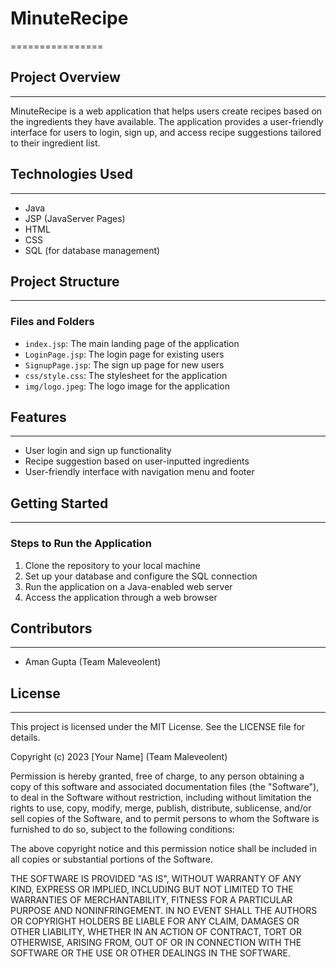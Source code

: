 # MinuteRecipe
================

## Project Overview
-------------------

MinuteRecipe is a web application that helps users create recipes based on the ingredients they have available. The application provides a user-friendly interface for users to login, sign up, and access recipe suggestions tailored to their ingredient list.

## Technologies Used
--------------------

* Java
* JSP (JavaServer Pages)
* HTML
* CSS
* SQL (for database management)

## Project Structure
---------------------

### Files and Folders

* `index.jsp`: The main landing page of the application
* `LoginPage.jsp`: The login page for existing users
* `SignupPage.jsp`: The sign up page for new users
* `css/style.css`: The stylesheet for the application
* `img/logo.jpeg`: The logo image for the application

## Features
------------

* User login and sign up functionality
* Recipe suggestion based on user-inputted ingredients
* User-friendly interface with navigation menu and footer

## Getting Started
-------------------

### Steps to Run the Application

1. Clone the repository to your local machine
2. Set up your database and configure the SQL connection
3. Run the application on a Java-enabled web server
4. Access the application through a web browser

## Contributors
---------------

* Aman Gupta (Team Maleveolent)

## License
---------

This project is licensed under the MIT License. See the LICENSE file for details.

Copyright (c) 2023 [Your Name] (Team Maleveolent)

Permission is hereby granted, free of charge, to any person obtaining a copy
of this software and associated documentation files (the "Software"), to deal
in the Software without restriction, including without limitation the rights
to use, copy, modify, merge, publish, distribute, sublicense, and/or sell
copies of the Software, and to permit persons to whom the Software is
furnished to do so, subject to the following conditions:

The above copyright notice and this permission notice shall be included in all
copies or substantial portions of the Software.

THE SOFTWARE IS PROVIDED "AS IS", WITHOUT WARRANTY OF ANY KIND, EXPRESS OR
IMPLIED, INCLUDING BUT NOT LIMITED TO THE WARRANTIES OF MERCHANTABILITY,
FITNESS FOR A PARTICULAR PURPOSE AND NONINFRINGEMENT. IN NO EVENT SHALL THE
AUTHORS OR COPYRIGHT HOLDERS BE LIABLE FOR ANY CLAIM, DAMAGES OR OTHER
LIABILITY, WHETHER IN AN ACTION OF CONTRACT, TORT OR OTHERWISE, ARISING FROM,
OUT OF OR IN CONNECTION WITH THE SOFTWARE OR THE USE OR OTHER DEALINGS IN THE
SOFTWARE.
